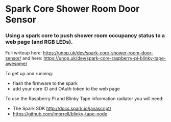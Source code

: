 Spark Core Shower Room Door Sensor
===================

### Using a spark core to push shower room occupancy status to a web page (and RGB LEDs). ###

Full writeup here: https://unop.uk/dev/spark-core-shower-room-door-sensor/ and here: https://unop.uk/dev/spark-core-raspberry-pi-blinky-tape-awesome/

To get up and running: 
- flash the firmware to the spark 
- add your core ID and OAuth token to the web page

To use the Raspberry Pi and Blinky Tape information radiator you will need:
- The Spark SDK http://docs.spark.io/javascript/
- https://github.com/jmorrell/blinky-tape-node
